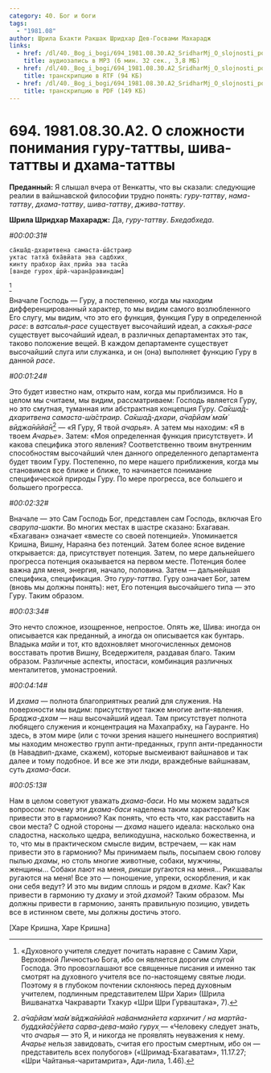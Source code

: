 ```yaml
---
category: 40. Бог и боги
tags:
  - "1981.08"
author: Шрила Бхакти Ракшак Шридхар Дев-Госвами Махарадж
links:
  - href: /dl/40._Bog_i_bogi/694_1981.08.30.A2_SridharMj_O_slojnosti_ponimaniya_guru-tattvy_shiva-tattvy_i_dhama-tattvy.mp3
    title: аудиозапись в MP3 (6 мин. 32 сек., 3,8 МБ)
  - href: /dl/40._Bog_i_bogi/694_1981.08.30.A2_SridharMj_O_slojnosti_ponimaniya_guru-tattvy_shiva-tattvy_i_dhama-tattvy.rtf
    title: транскрипцию в RTF (94 КБ)
  - href: /dl/40._Bog_i_bogi/694_1981.08.30.A2_SridharMj_O_slojnosti_ponimaniya_guru-tattvy_shiva-tattvy_i_dhama-tattvy.pdf
    title: транскрипцию в PDF (149 КБ)
---
```


# 694. 1981.08.30.A2. О сложности понимания гуру-таттвы, шива-таттвы и дхама-таттвы

**Преданный:** Я слышал вчера от Венкатты, что вы сказали: следующие реалии в вайшнавской философии трудно понять: *гуру-таттву*, *нама-таттву*, *дхама-таттву*, *шива-таттву*, *джива-таттву*.

**Шрила Шридхар Махарадж:** Да, *гуру-таттву*. *Бхедабхеда*.

*#00:00:31#*

    са̄кша̄д-дхаритвена самаста-ш́а̄страир
    уктас татха̄ бха̄вйата эва садбхих̣
    кинту прабхор йах̣ прийа эва тасйа
    [ванде гурох̣ ш́рӣ-чаран̣а̄равиндам]
[^_ftn1]

Вначале Господь — Гуру, а постепенно, когда мы находим дифференцированный характер, то мы видим самого возлюбленного Его слугу, мы видим, что это его функция, функция Гуру в определенной *расе*: в *ватсалья-расе* существует высочайший идеал, а *сакхья-расе* существует высочайший идеал, в различных департаментах это так, таково положение вещей. В каждом департаменте существует высочайший слуга или служанка, и он (она) выполняет функцию Гуру в данной *расе*.

*#00:01:24#*

Это будет известно нам, открыто нам, когда мы приблизимся. Но в целом мы считаем, мы видим, рассматриваем: Господь является Гуру, но это смутная, туманная или абстрактная концепция Гуру. *Са̄кша̄д-дхаритвена самаста-ш́а̄страир.* *Са̄кша̄д-дхари*, *а̄ча̄рйам̇ ма̄м̇ вӣджа̄нӣйа̄н*[^_ftn2] — «Я Гуру, Я твой *ачарья*». А затем мы находим: «Я в твоем *Ачарье*». Затем: «Моя определенная функция присутствует». И какова специфика этого явления? Соответственно твоим внутренним способностям высочайший член данного определенного департамента будет твоим Гуру. Постепенно, по мере нашего приближения, когда мы становимся все ближе и ближе, то начинается понимание специфической природы Гуру. По мере прогресса, все большего и большего прогресса.

*#00:02:32#*

Вначале — это Сам Господь Бог, представлен сам Господь, включая Его *сварупа-шакти*. Во многих местах в шастре сказано: Бхагаван. «Бхагаван» означает «вместе со своей потенцией». Упоминается Кришна, Вишну, Нараяна без потенций. Затем более ясное видение открывается: да, присутствует потенция. Затем, по мере дальнейшего прогресса потенция оказывается на первом месте. Потенция более важна для меня, энергия, начало, половина. Затем — дальнейшая специфика, спецификация. Это *гуру-таттва*. Гуру означает Бог, затем (вновь мы должны понять): нет, Его потенция высочайшего типа — это Гуру. Таким образом.

*#00:03:34#*

Это нечто сложное, изощренное, непростое. Опять же, Шива: иногда он описывается как преданный, а иногда он описывается как бунтарь. Владыка *майи* и тот, кто вдохновляет многочисленных демонов восставать против Вишну, Вседержителя, раздавая благо. Таким образом. Различные аспекты, ипостаси, комбинация различных менталитетов, умонастроений.

*#00:04:14#*

И *дхама* — полнота благоприятных реалий для служения. На поверхности мы видим: присутствуют также многие анти-явления. *Браджа-дхам* — наш высочайший идеал. Там присутствует полнота любящего служения и концентрация на Махапрабху, на Гауранге. Но здесь, в этом мире (или с точки зрения нашего нынешнего восприятия) мы находим множество групп анти-преданных, групп анти-преданности (в Навадвип-дхаме, скажем), которые высмеивают вайшнавов и так далее и тому подобное. И все же эти люди, враждебные вайшнавам, суть *дхама-баси*.

*#00:05:13#*

Нам в целом советуют уважать *дхама-баси*. Но мы можем задаться вопросом: почему эти *дхама-баси* наделена таким характером? Как привести это в гармонию? Как понять, что есть что, как расставить на свои места? С одной стороны — *дхама* нашего идеала: насколько она сладостна, насколько щедра, великодушна, насколько божественна, и то, что мы в практическом смысле видим, встречаем, — как нам привести это в гармонию? Мы принимаем пыль, посыпаем свою голову пылью *дхамы*, но столь многие животные, собаки, мужчины, женщины… Собаки лают на меня, *рикши* ругаются на меня… Рикшавалы ругаются на меня! Все это — поношение, упреки, оскорбления, и как они себя ведут? И это мы видим сплошь и рядом в *дхаме*. Как? Как привести в гармонию ту *дхаму* и этой *дхамой*? Таким образом. Мы должны привести в гармонию, занять правильную позицию, увидеть все в истинном свете, мы должны достичь этого.

[Харе Кришна, Харе Кришна]



[^_ftn1]: «Духовного учителя следует почитать наравне с Самим Хари, Верховной Личностью Бога, ибо он является дорогим слугой Господа. Это провозглашают все священные писания и именно так смотрят на духовного учителя все по-настоящему святые люди. Поэтому я в глубоком почтении склоняюсь перед духовным учителем, подлинным представителем Шри Хари» (Шрила Вишванатха Чакраварти Тхакур «Шри Шри Гурваштака», 7).

[^_ftn2]: *а̄ча̄рйам̇ ма̄м̇ вӣджа̄нӣйа̄н на̄ванманйета кархичит / на мартйа-буддхйа̄сӯйета сарва-дева-майо гурух̣* — «Человеку следует знать, что *ачарья* — это Я, и никогда не проявлять неуважения к нему. *Ачарье* нельзя завидовать, считая его простым смертным, ибо он — представитель всех полубогов» («Шримад-Бхагаватам», 11.17.27; «Шри Чайтанья-чаритамрита», Ади-лила, 1.46).

